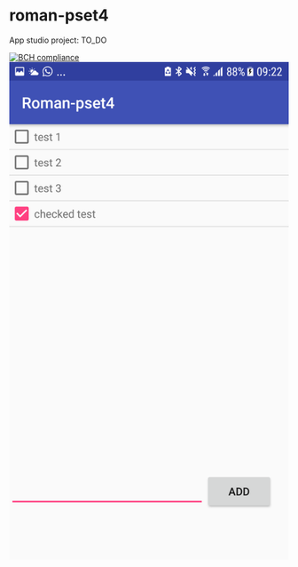 # roman-pset4
App studio project: TO_DO

[![BCH compliance](https://bettercodehub.com/edge/badge/romanlakerveld/roman-pset4?branch=master)](https://bettercodehub.com/)
![screenshot](https://github.com/romanlakerveld/roman-pset4/blob/master/Screenshots/Screenshot_20171124-092251.png)
